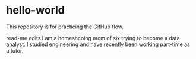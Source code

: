 # hello-world
This repository is for practicing the GitHub flow.

read-me edits
I am a homeshcolng mom of six trying to become a data analyst. I studied engineering and have recently been working part-time as a tutor.
